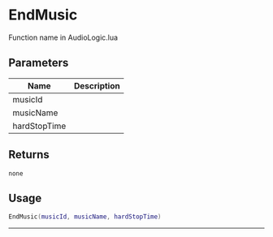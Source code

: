 # EndMusic

Function name in AudioLogic.lua

## Parameters

| Name         | Description |
| ------------ | ----------- |
| musicId      |             |
| musicName    |             |
| hardStopTime |             |

## Returns

`none`

## Usage

```lua
EndMusic(musicId, musicName, hardStopTime)
```

---

